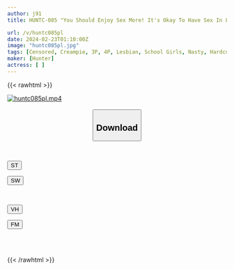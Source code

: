 ```yaml
---
author: j91
title: HUNTC-085 "You Should Enjoy Sex More! It's Okay To Have Sex In Life, Right?" My Sister-in-law Is The Complete Opposite Of Me, Trying To Teach Me To Do Erotic Things When I'm Serious And Inexperienced!

url: /v/huntc085pl
date: 2024-02-23T01:10:00Z
image: "huntc085pl.jpg"
tags: [Censored, Creampie, 3P, 4P, Lesbian, School Girls, Nasty, Hardcore	]
maker: [Hunter]
actress: [ ]
---
```



{{< rawhtml >}}

<div class="video" data-videoid="yBdkrG47yAIdMY">
    <a href="javascript:;">
        <img src="/v/huntc085pl/huntc085pl.jpg" width="WIDTH" height="HEIGHT" alt="huntc085pl.mp4" loading="lazy">
    </a>
</div>

<script type="text/javascript" src="https://j91.asia/asset/on-demand-st.js"></script>

<br>
  <link rel="stylesheet" href="https://j91.asia/asset/bs5.css">
  
  <center>
  <button class="btn btn-primary" type="button" data-bs-toggle="collapse" data-bs-target=".multi-collapse" aria-expanded="false" aria-controls="multiCollapseExample1 multiCollapseExample2"><h2>Download</h2></button></center>
</p>
<div class="row">
  <div class="col">
    <div class="collapse multi-collapse" id="multiCollapseExample1">
      <div class="card card-body">
	      	      <br>
<div class="buttons">  
<p><a href="https://streamtape.to/v/yBdkrG47yAIdMY" target="_blank"><button class="btn-hover color-3"><i class="fa fa-download"></i> ST</button></a></p>
<p><a href="https://cdnwish.com/el58zghsrsss" target="_blank"><button class="btn-hover color-2"><i class="fa fa-download"></i> SW</button></a></p></div>
    </div>
  </div>
</div>
  <div class="col">
    <div class="collapse multi-collapse" id="multiCollapseExample2">
      <div class="card card-body">
	      <br>
<div class="buttons">
<p><a href="https://vidhidepro.com/f/y34pboq15sfg"><button class="btn-hover color-9"><i class="fa fa-download"></i> VH</button></a></p>
<p><a href="https://filemoon.sx/d/dzf9ve1g53hi"><button class="btn-hover color-8"><i class="fa fa-download"></i> FM</button></a></p></div>
<br><br>
      </div>
    </div>
  </div>
</div>

{{< /rawhtml >}}